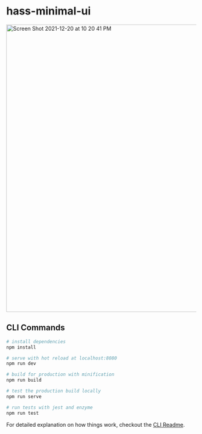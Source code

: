 # hass-minimal-ui

<img width="764" alt="Screen Shot 2021-12-20 at 10 20 41 PM" src="https://user-images.githubusercontent.com/10414043/146870712-35f8f948-fbae-4b98-b46f-fd63187bb618.png">

## CLI Commands

``` bash
# install dependencies
npm install

# serve with hot reload at localhost:8080
npm run dev

# build for production with minification
npm run build

# test the production build locally
npm run serve

# run tests with jest and enzyme
npm run test
```

For detailed explanation on how things work, checkout the [CLI Readme](https://github.com/developit/preact-cli/blob/master/README.md).
